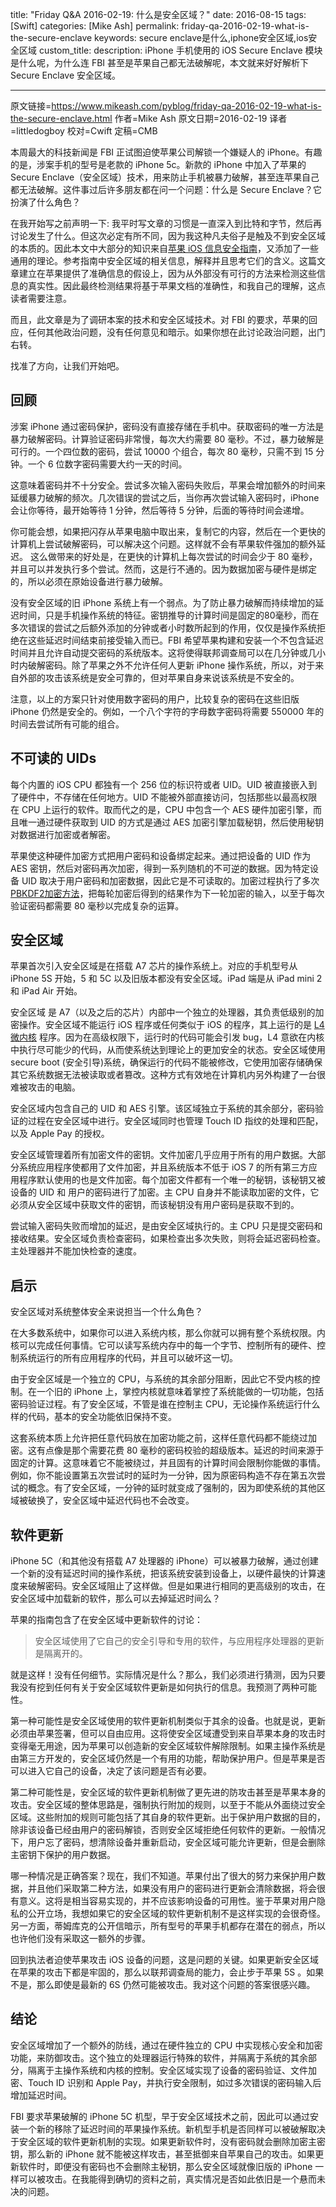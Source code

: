title: "Friday Q&A 2016-02-19: 什么是安全区域？"
date: 2016-08-15
tags: [Swift]
categories: [Mike Ash]
permalink: friday-qa-2016-02-19-what-is-the-secure-enclave
keywords: secure enclave是什么,iphone安全区域,ios安全区域
custom_title: 
description: iPhone 手机使用的 iOS Secure Enclave 模块是什么呢，为什么连 FBI 甚至是苹果自己都无法破解呢，本文就来好好解析下 Secure Enclave 安全区域。

---
原文链接=https://www.mikeash.com/pyblog/friday-qa-2016-02-19-what-is-the-secure-enclave.html
作者=Mike Ash
原文日期=2016-02-19
译者=littledogboy
校对=Cwift
定稿=CMB

<!--此处开始正文-->

本周最大的科技新闻是 FBI 正试图迫使苹果公司解锁一个嫌疑人的 iPhone。有趣的是，涉案手机的型号是老款的 iPhone 5c。新款的 iPhone 中加入了苹果的 Secure Enclave（安全区域）技术，用来防止手机被暴力破解，甚至连苹果自己都无法破解。这件事过后许多朋友都在问一个问题：什么是 Secure Enclave？它扮演了什么角色？

在我开始写之前声明一下: 我平时写文章的习惯是一直深入到比特和字节，然后再讨论发生了什么。但这次必定有所不同，因为我这种凡夫俗子是触及不到安全区域的本质的。因此本文中大部分的知识来自[苹果 iOS 信息安全指南](https://www.apple.com/business/docs/iOS_Security_Guide.pdf)，又添加了一些通用的理论。参考指南中安全区域的相关信息，解释并且思考它们的含义。这篇文章建立在苹果提供了准确信息的假设上，因为从外部没有可行的方法来检测这些信息的真实性。因此最终检测结果将基于苹果文档的准确性，和我自己的理解，这点读者需要注意。

而且，此文章是为了调研本案的技术和安全区域技术。对 FBI 的要求，苹果的回应，任何其他政治问题，没有任何意见和暗示。如果你想在此讨论政治问题，出门右转。

找准了方向，让我们开始吧。

<!--more-->

## 回顾

涉案 iPhone 通过密码保护，密码没有直接存储在手机中。获取密码的唯一方法是暴力破解密码。计算验证密码非常慢，每次大约需要 80 毫秒。不过，暴力破解是可行的。一个四位数的密码，尝试 10000 个组合，每次 80 毫秒，只需不到 15 分钟。一个 6 位数字密码需要大约一天的时间。

这意味着密码并不十分安全。尝试多次输入密码失败后，苹果会增加额外的时间来延缓暴力破解的频次。几次错误的尝试之后，当你再次尝试输入密码时，iPhone 会让你等待，最开始等待 1 分钟，然后等待 5 分钟，后面的等待时间会递增。

你可能会想，如果把闪存从苹果电脑中取出来，复制它的内容，然后在一个更快的计算机上尝试破解密码，可以解决这个问题。这样就不会有苹果软件强加的额外延迟。 这么做带来的好处是，在更快的计算机上每次尝试的时间会少于 80 毫秒，并且可以并发执行多个尝试。然而，这是行不通的。因为数据加密与硬件是绑定的，所以必须在原始设备进行暴力破解。

没有安全区域的旧 iPhone 系统上有一个弱点。为了防止暴力破解而持续增加的延迟时间，只是手机操作系统的特征。密钥推导的计算时间是固定的80毫秒，而在多次错误的尝试之后额外添加的分钟或者小时数所起到的作用，仅仅是操作系统拒绝在这些延迟时间结束前接受输入而已。FBI 希望苹果构建和安装一个不包含延迟时间并且允许自动提交密码的系统版本。这将使得联邦调查局可以在几分钟或几小时内破解密码。除了苹果之外不允许任何人更新 iPhone 操作系统，所以，对于来自外部的攻击该系统是安全可靠的，但对苹果自身来说该系统是不安全的。

注意，以上的方案只针对使用数字密码的用户，比较复杂的密码在这些旧版 iPhone 仍然是安全的。例如，一个八个字符的字母数字密码将需要 550000 年的时间去尝试所有可能的组合。

## 不可读的 UIDs

每个内置的 iOS CPU 都独有一个 256 位的标识符或者 UID。UID 被直接嵌入到了硬件中，不存储在任何地方。UID 不能被外部直接访问，包括那些以最高权限在 CPU 上运行的软件。取而代之的是，CPU 中包含一个 AES 硬件加密引擎，而且唯一通过硬件获取到 UID 的方式是通过 AES 加密引擎加载秘钥，然后使用秘钥对数据进行加密或者解密。

苹果使这种硬件加密方式把用户密码和设备绑定起来。通过把设备的 UID 作为 AES 密钥，然后对密码再次加密，得到一系列随机的不可逆的数据。因为特定设备 UID 取决于用户密码和加密数据，因此它是不可读取的。加密过程执行了多次 [PBKDF2加密方法](https://en.wikipedia.org/wiki/PBKDF2)，把每轮加密后得到的结果作为下一轮加密的输入，以至于每次验证密码都需要 80 毫秒以完成复杂的运算。

## 安全区域

苹果首次引入安全区域是在搭载 A7 芯片的操作系统上。对应的手机型号从 iPhone 5S 开始，5 和 5C 以及旧版本都没有安全区域。iPad 端是从 iPad mini 2 和 iPad Air 开始。

安全区域 是 A7（以及之后的芯片）内部中一个独立的处理器，其负责低级别的加密操作。安全区域不能运行 iOS 程序或任何类似于 iOS 的程序，其上运行的是 [L4微内核](https://en.wikipedia.org/wiki/L4_microkernel_family) 程序。因为在高级权限下，运行时的代码可能会引发 bug，L4 意欲在内核中执行尽可能少的代码，从而使系统达到理论上的更加安全的状态。安全区域使用 secure boot (安全引导)系统，确保运行的代码不能被修改，它使用加密存储确保其它系统数据无法被读取或者篡改。这种方式有效地在计算机内另外构建了一台很难被攻击的电脑。

安全区域内包含自己的 UID 和 AES 引擎。该区域独立于系统的其余部分，密码验证的过程在安全区域中进行。安全区域同时也管理 Touch ID 指纹的处理和匹配，以及 Apple Pay 的授权。

安全区域管理着所有加密文件的密钥。文件加密几乎应用于所有的用户数据。大部分系统应用程序使都用了文件加密，并且系统版本不低于 iOS 7 的所有第三方应用程序默认使用的也是文件加密。每个加密文件都有一个唯一的秘钥，该秘钥又被设备的 UID 和 用户的密码进行了加密。主 CPU 自身并不能读取加密的文件，它必须从安全区域中获取文件的密钥，而该秘钥没有用户密码是获取不到的。

尝试输入密码失败而增加的延迟，是由安全区域执行的。主 CPU 只是提交密码和接收结果。安全区域负责检查密码，如果检查出多次失败，则将会延迟密码检查。主处理器并不能加快检查的速度。

## 启示

安全区域对系统整体安全来说担当一个什么角色？

在大多数系统中，如果你可以进入系统内核，那么你就可以拥有整个系统权限。内核可以完成任何事情。它可以读写系统内存中的每一个字节、控制所有的硬件、控制系统运行的所有应用程序的代码，并且可以破坏这一切。

由于安全区域是一个独立的 CPU，与系统的其余部分阻断，因此它不受内核的控制。在一个旧的 iPhone 上，掌控内核就意味着掌控了系统能做的一切功能，包括密码验证过程。有了安全区域，不管是谁在控制主 CPU，无论操作系统运行什么样的代码，基本的安全功能依旧保持不变。

这套系统本质上允许把任意代码放在加密功能之前，这样任意代码都不能绕过加密。这有点像是那个需要花费 80 毫秒的密码校验的超级版本。延迟的时间来源于固定的计算。这意味着它不能被绕过，并且固有的计算时间会限制你能做的事情。例如，你不能设置第五次尝试时的延时为一分钟，因为原密码构造不存在第五次尝试的概念。有了安全区域，一分钟的延时就变成了强制的，因为即使系统的其他区域被破换了，安全区域中延迟代码也不会改变。

## 软件更新

iPhone 5C（和其他没有搭载 A7 处理器的 iPhone）可以被暴力破解，通过创建一个新的没有延迟时间的操作系统，把该系统安装到设备上，以硬件最快的计算速度来破解密码。安全区域阻止了这样做。但是如果进行相同的更高级别的攻击，在安全区域中加载新的软件，那么可以去掉延迟时间么？

苹果的指南包含了在安全区域中更新软件的讨论：

> 安全区域使用了它自己的安全引导和专用的软件，与应用程序处理器的更新是隔离开的。

就是这样！没有任何细节。实际情况是什么？那么，我们必须进行猜测，因为只要我没有挖到任何有关于安全区域软件更新是如何执行的信息。我预测了两种可能性。

第一种可能性是安全区域使用的软件更新机制类似于其余的设备。也就是说，更新必须由苹果签署，但可以自由应用。这将使安全区域遭受到来自苹果本身的攻击时变得毫无用途，因为苹果可以创造新的安全区域软件解除限制。如果主操作系统是由第三方开发的，安全区域仍然是一个有用的功能，帮助保护用户。但是苹果是否可以进入它自己的设备，决定了该问题是否有必要。

第二种可能性是，安全区域的软件更新机制做了更先进的防攻击甚至是苹果本身的攻击。安全区域的整体思路是，强制执行附加的规则，以至于不能从外面绕过安全区域。这些附加的规则可能包括了其自身的软件更新。出于保护用户数据的目的，除非该设备已经由用户的密码解锁，否则安全区域拒绝任何软件的更新。一般情况下，用户忘了密码，想清除设备并重新启动，安全区域可能允许更新，但是会删除主密钥下保护的用户数据。

哪一种情况是正确答案？现在，我们不知道。苹果付出了很大的努力来保护用户数据，并且他们采取第二种方法，如果没有用户的密码进行更新会清除数据，将会很有意义。这将是相当容易实现的，并不应该影响设备的可用性。鉴于苹果对用户隐私的公开立场，我想如果它的安全区域的软件更新机制不是这样实现的会很奇怪。另一方面，蒂姆库克的公开信暗示，所有型号的苹果手机都存在潜在的弱点，所以也许他们没有采取这一额外的步骤。

回到执法者迫使苹果攻击 iOS 设备的问题，这是问题的关键。如果更新安全区域在苹果的攻击下都是牢固的，那么以联邦调查局的能力，会止步于苹果 5S 。如果不是，那么即使是最新的 6S 仍然可能被攻击。我对这个问题的答案很感兴趣。

## 结论

安全区域增加了一个额外的防线，通过在硬件独立的 CPU 中实现核心安全和加密功能，来防御攻击。这个独立的处理器运行特殊的软件，并隔离于系统的其余部分，隔离于主操作系统和内核的控制。安全区域实现了设备的密码验证、文件加密、Touch ID 识别和  Apple Pay，并执行安全限制，如过多次错误的密码输入后增加延迟时间。

FBI 要求苹果破解的 iPhone 5C 机型，早于安全区域技术之前，因此可以通过安装一个新的移除了延迟时间的苹果操作系统。新机型手机是否同样可以被破解取决于安全区域的软件更新机制的实现。如果更新软件时，没有密码就会删除加密主密钥，那么新的 iPhone 就不能被这样攻击，甚至抵御来自苹果自己的攻击。如果更新软件时，即便没有密码也不会删除主秘钥，那么安全区域就像旧版的 iPhone 一样可以被攻击。在我能得到确切的资料之前，真实情况是否如此依旧是一个悬而未决的问题。

